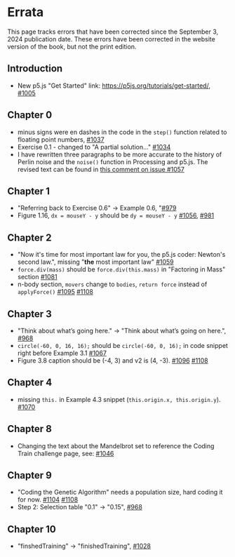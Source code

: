 # Errata

This page tracks errors that have been corrected since the September 3, 2024 publication date. These errors have been corrected in the website version of the book, but not the print edition.

## Introduction

- New p5.js "Get Started" link: https://p5js.org/tutorials/get-started/, [#1005](https://github.com/nature-of-code/noc-book-2/issues/1005)

## Chapter 0

- minus signs were en dashes in the code in the `step()` function related to floating point numbers, [#1037](https://github.com/nature-of-code/noc-book-2/issues/1037)
- Exercise 0.1 - changed to "A partial solution..." [#1034](https://github.com/nature-of-code/noc-book-2/issues/1034)
- I have rewritten three paragraphs to be more accurate to the history of Perlin noise and the `noise()` function in Processing and p5.js. The revised text can be found in [this comment on issue #1057](https://github.com/nature-of-code/noc-book-2/issues/1057#issuecomment-2610234040)

## Chapter 1

- "Referring back to Exercise 0.6" -> Example 0.6, "[#979](https://github.com/nature-of-code/noc-book-2/pull/979)
- Figure 1.16, `dx = mouseY - y` should be `dy = mouseY - y` [#1056](https://github.com/nature-of-code/noc-book-2/pull/1056), [#981](https://github.com/nature-of-code/noc-book-2/issues/981)

## Chapter 2

- "Now it's time for most important law for you, the p5.js coder: Newton's second law.", missing "**the** most important law" [#1059](https://github.com/nature-of-code/noc-book-2/issues/1059)
- `force.div(mass)` should be `force.div(this.mass)` in "Factoring in Mass" section [#1081](https://github.com/nature-of-code/noc-book-2/pull/1081)
- n-body section, `movers` change to `bodies`, `return force` instead of `applyForce()` [#1095](https://github.com/nature-of-code/noc-book-2/issues/1095) [#1108](https://github.com/nature-of-code/noc-book-2/pull/1108)

## Chapter 3

- "Think about what’s going here." -> "Think about what’s going on here.", [#968](https://github.com/nature-of-code/noc-book-2/pull/968)
- `circle(-60, 0, 16, 16);` should be `circle(-60, 0, 16);` in code snippet right before Example 3.1 [#1067](https://github.com/nature-of-code/noc-book-2/pull/1067)
- Figure 3.8 caption should be (-4, 3) and v2 is (4, -3). [#1096](https://github.com/nature-of-code/noc-book-2/issues/1096) [#1108](https://github.com/nature-of-code/noc-book-2/pull/1108)

## Chapter 4

- missing `this.` in Example 4.3 snippet (`this.origin.x, this.origin.y`). [#1070](https://github.com/nature-of-code/noc-book-2/issues/1070)

## Chapter 8

- Changing the text about the Mandelbrot set to reference the Coding Train challenge page, see: [#1046](https://github.com/nature-of-code/noc-book-2/issues/1046)

## Chapter 9

- "Coding the Genetic Algorithm" needs a population size, hard coding it for now. [#1104](https://github.com/nature-of-code/noc-book-2/issues/1104) [#1108](https://github.com/nature-of-code/noc-book-2/pull/1108)
- Step 2: Selection table "0.1" -> "0.15", [#968](https://github.com/nature-of-code/noc-book-2/pull/968)


## Chapter 10

- "finshedTraining" -> "finishedTraining", [#1028](https://github.com/nature-of-code/noc-book-2/issues/1028)
